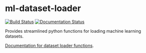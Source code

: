# ml-dataset-loader
[![Build Status](https://travis-ci.org/RAMitchell/ml-dataset-loader.svg?branch=master)](https://travis-ci.org/RAMitchell/ml-dataset-loader)
[![Documentation Status](https://readthedocs.org/projects/ml-dataset-loader/badge/?version=latest)](https://ml-dataset-loader.readthedocs.io/en/latest/?badge=latest)

Provides streamlined python functions for loading machine learning datasets.

[Documentation for dataset loader functions](https://ml-dataset-loader.readthedocs.io/en/latest/).